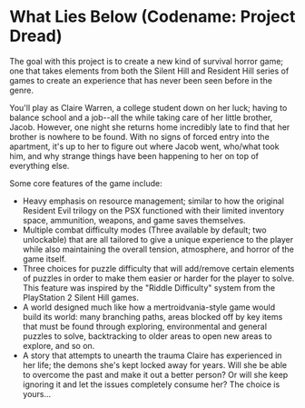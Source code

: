 # What Lies Below (Codename: Project Dread)

The goal with this project is to create a new kind of survival horror game; one that takes elements from both the Silent Hill and Resident Hill series of games to create an experience that has never been seen before in the genre. 

You'll play as Claire Warren, a college student down on her luck; having to balance school and a job--all the while taking care of her little brother, Jacob. However, one night she returns home incredibly late to find that her brother is nowhere to be found. With no signs of forced entry into the apartment, it's up to her to figure out where Jacob went, who/what took him, and why strange things have been happening to her on top of everything else.

Some core features of the game include:
- Heavy emphasis on resource management; similar to how the original Resident Evil trilogy on the PSX functioned with their limited inventory space, ammunition, weapons, and game saves themselves.
- Multiple combat difficulty modes (Three available by default; two unlockable) that are all tailored to give a unique experience to the player while also maintaining the overall tension, atmosphere, and horror of the game itself.
- Three choices for puzzle difficulty that will add/remove certain elements of puzzles in order to make them easier or harder for the player to solve. This feature was inspired by the "Riddle Difficulty" system from the PlayStation 2 Silent Hill games.
- A world designed much like how a mertroidvania-style game would build its world: many branching paths, areas blocked off by key items that must be found through exploring, environmental and general puzzles to solve, backtracking to older areas to open new areas to explore, and so on.
- A story that attempts to unearth the trauma Claire has experienced in her life; the demons she's kept locked away for years. Will she be able to overcome the past and make it out a better person? Or will she keep ignoring it and let the issues completely consume her? The choice is yours...
